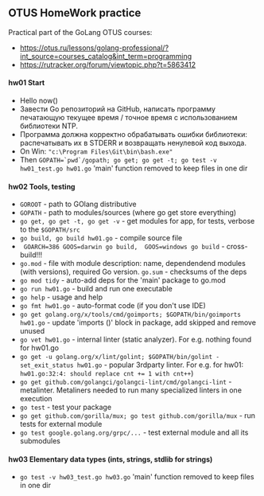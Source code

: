 ## OTUS HomeWork practice

Practical part of the GoLang OTUS courses:
- https://otus.ru/lessons/golang-professional/?int_source=courses_catalog&int_term=programming
- https://rutracker.org/forum/viewtopic.php?t=5863412

#### hw01 Start
- Hello now()
- Завести Go репозиторий на GitHub, написать программу печатающую текущее время / точное время с использованием библиотеки NTP.
- Программа должна корректно обрабатывать ошибки библиотеки: распечатывать их в STDERR и возвращать ненулевой код выхода.
- On Win: ```"c:\Program Files\Git\bin\bash.exe"```
- Then ```GOPATH=`pwd`/gopath; go get; go get -t; go test -v hw01_test.go hw01.go``` 'main' function removed to keep files in one dir

#### hw02 Tools, testing
- ```GOROOT``` - path to GOlang distributive
- ```GOPATH``` - path to modules/sources (where go get store everything)
- ```go get, go get -t, go get -v``` - get modules for app, for tests, verbose to the ```$GOPATH/src```
- ```go build, go build hw01.go``` - compile source file
- ``` GOARCH=386 GOOS=darwin go build,  GOOS=windows go build``` - cross-build!!!
- ```go.mod``` - file with module description: name, dependendend modules (with versions), required Go version. ```go.sum``` - checksums of the deps
- ```go mod tidy``` - auto-add deps for the 'main' package to go.mod
- ```go run hw01.go``` - build and run one executable
- ```go help``` - usage and help
- ```go fmt hw01.go``` - auto-format code (if you don't use IDE)
- ```go get golang.org/x/tools/cmd/goimports; $GOPATH/bin/goimports hw01.go``` - update 'imports ()' block in package, add skipped and remove unused
- ```go vet hw01.go``` - internal linter (static analyzer). For e.g. nothing found for hw01.go
- ```go get -u golang.org/x/lint/golint; $GOPATH/bin/golint -set_exit_status hw01.go``` - popular 3rdparty linter. For e.g. for hw01: ```hw01.go:32:4: should replace cnt += 1 with cnt++```)
- ```go get github.com/golangci/golangci-lint/cmd/golangci-lint``` - metalinter. Metaliners needed to run many specialized linters in one execution
- ```go test``` - test your package
- ```go get github.com/gorilla/mux; go test github.com/gorilla/mux``` - run tests for external module
- ```go test google.golang.org/grpc/...``` - test external module and all its submodules

#### hw03 Elementary data types (ints, strings, stdlib for strings)
- ```go test -v hw03_test.go hw03.go``` 'main' function removed to keep files in one dir
